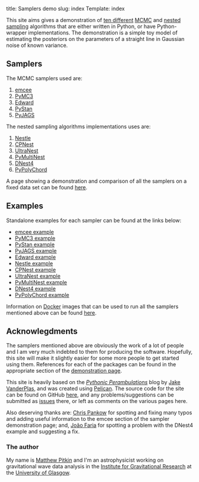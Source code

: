 title: Samplers demo
slug: index
Template: index

This site aims gives a demonstration of [ten different](#Samplers) [MCMC](https://en.wikipedia.org/wiki/Markov_chain_Monte_Carlo)
and [nested sampling](https://en.wikipedia.org/wiki/Nested_sampling_algorithm) algorithms that are
either written in Python, or have Python-wrapper implementations. The demonstration is a simple toy
model of estimating the posteriors on the parameters of a straight line in Gaussian noise of known variance.

## Samplers

The MCMC samplers used are:
   
1. [emcee](http://dfm.io/emcee/current/)
2. [PyMC3](http://docs.pymc.io/)
3. [Edward](http://edwardlib.org)
4. [PyStan](http://pystan.readthedocs.io/en/latest/)
5. [PyJAGS](https://pyjags.readthedocs.io/en/latest/)

The nested sampling algorithms implementations uses are:

1. [Nestle](http://kylebarbary.com/nestle/)
2. [CPNest](https://johnveitch.github.io/cpnest/)
3. [UltraNest](https://github.com/JohannesBuchner/UltraNest)
4. [PyMultiNest](https://johannesbuchner.github.io/PyMultiNest/)
5. [DNest4](https://github.com/eggplantbren/DNest4)
6. [PyPolyChord](https://ccpforge.cse.rl.ac.uk/gf/project/polychord/)

A page showing a demonstration and comparison of all the samplers on a fixed data set can be found
[here](http://mattpitkin.github.io/samplers-demo/pages/samplers-samplers-everywhere/).

## Examples

Standalone examples for each sampler can be found at the links below:

* [emcee example](http://mattpitkin.github.io/samplers-demo/pages/emcee/)
* [PyMC3 example](http://mattpitkin.github.io/samplers-demo/pages/pymc3/)
* [PyStan example](http://mattpitkin.github.io/samplers-demo/pages/pystan/)
* [PyJAGS example](http://mattpitkin.github.io/samplers-demo/pages/pyjags/)
* [Edward example](http://mattpitkin.github.io/samplers-demo/pages/edward/)
* [Nestle example](http://mattpitkin.github.io/samplers-demo/pages/nestle/)
* [CPNest example](http://mattpitkin.github.io/samplers-demo/pages/cpnest/)
* [UltraNest example](http://mattpitkin.github.io/samplers-demo/pages/ultranest/)
* [PyMultiNest example](http://mattpitkin.github.io/samplers-demo/pages/pymultinest/)
* [DNest4 example](http://mattpitkin.github.io/samplers-demo/pages/dnest4/)
* [PyPolyChord example](http://mattpitkin.github.io/samplers-demo/pages/pypolychord/)

Information on [Docker](https://docs.docker.com/) images that can be used to run all
the samplers mentioned above can be found [here](http://mattpitkin.github.io/samplers-demo/pages/docker/).

## Acknowlegdments

The samplers mentioned above are obviously the work of a lot of people and I am very much indebted to
them for producing the software. Hopefully, this site will make it slightly easier for some more people to
get started using them. References for each of the packages can be found in the appropriate section of
the [demonstration page](http://mattpitkin.github.io/samplers-demo/pages/samplers-samplers-everywhere/).

This site is heavily based on the [_Pythonic Perambulations_](http://jakevdp.github.io/) blog by [Jake
VanderPlas](http://vanderplas.com/), and was created using [Pelican](http://docs.getpelican.com/en/stable/).
The source code for the site can be found on GitHub [here](https://github.com/mattpitkin/samplers-demo/),
and any problems/suggestions can be submitted as
[issues](https://github.com/mattpitkin/samplers-demo/issues) there, or left as comments on the various pages
here.

Also deserving thanks are: [Chris Pankow](https://github.com/cpankow) for spotting and fixing many typos and adding useful information to the
emcee section of the sampler demonstration page; and, [João Faria](https://github.com/j-faria) for spotting a problem with the DNest4 example
and suggesting a fix.

### The author

My name is [Matthew Pitkin](http://www.astro.gla.ac.uk/~matthew) and I'm an astrophysicist working on gravitational wave data analysis in
the [Institute for Gravitational Research](http://www.physics.gla.ac.uk/igr/) at the
[University of Glasgow](https://www.gla.ac.uk/).

